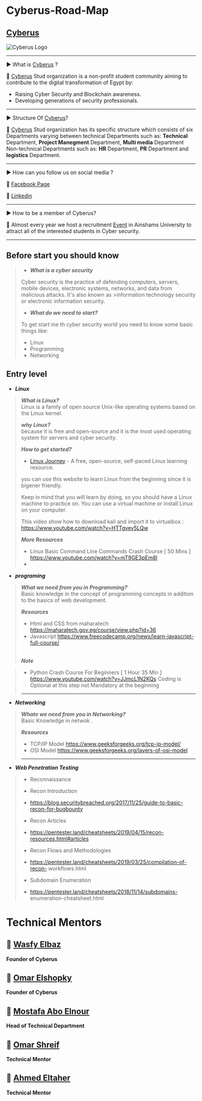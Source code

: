 # Cyberus-Road-Map


## [Cyberus](https://www.facebook.com/cyberustud "Cyberus")

![Cyberus Logo](https://scontent.fcai20-1.fna.fbcdn.net/v/t39.30808-6/274892753_127037413174618_5531246449082956709_n.jpg?_nc_cat=105&ccb=1-7&_nc_sid=09cbfe&_nc_eui2=AeE0Zj-MuFGFN3pGEDAsQXCRu8r_PxQhLP67yv8_FCEs_lmbzg83MRNXH5vM9OZvibYDr1FaHg3yQyeGa4Ip1zbh&_nc_ohc=aZHsVne4h4wAX8-yJpE&_nc_ht=scontent.fcai20-1.fna&oh=00_AT8vLK4YpMKoWr-EHdhPJsZR2tSt8XMH3uADvtni8HkLXQ&oe=63517DD5)

------------

▶ What is [Cyberus](https://www.facebook.com/cyberustud "Cyberus") ?

📌 [Cyberus](https://www.facebook.com/cyberustud "Cyberus") Stud organization is a non-profit student community aiming to contribute to the digital transformation of Egypt by:
- Raising Cyber Security and Blockchain awareness.
- Developing generations of security professionals.


------------

▶ Structure Of [Cyberus](https://www.facebook.com/cyberustud "Cyberus")?

📌 [Cyberus](https://www.facebook.com/cyberustud "Cyberus") Stud organization has its specific structure which consists of six Departments varying between 
technical Departments such as: 
**Technical** Department, 
**Project Manegment** Department,
 **Multi media** Department 
Non-technical Departments such as:
**HR** Department,
**PR** Department 
and **logistics** Department.

------------
▶ How can you follow us on social media ?


📱 [Facebook Page](https://www.facebook.com/cyberustud "Facebook Page")

📱 [Linkedin](https://www.linkedin.com/company/cyberustud/ "Linkedin")


------------

▶ How to be a member of Cyberus?

📌 Almost every year we host a recruitment [Event](https://www.facebook.com/events/1127612118154394/permalink/1129912351257704/ "Event") in Ainshams University to attract all of the interested students in Cyber security.

------------
## Before start you should know

>- ***What is a cyber security***
>
> Cyber security is the practice of defending computers, servers, mobile devices, electronic systems, networks, and data from malicious attacks. It's also known as >information technology security or electronic information security.
>
>- ***What do we need to start?***
>
> To get start ine th cyber security world you need to know some basic things like:
>
> - Linux
> - Programming
> - Networking

## Entry level

+ ***Linux***
 >***What is Linux?***\
 > Linux is a family of open source Unix-like operating systems based on the Linux kernel.
 >
 > ***why Linux?***\
 > because it is free and open-source and it is the most used operating system for servers and cyber security.
 >
 > ***How to get started?***
 >
 > - [Linux Journey](https://linuxjourney.com/) - A free, open-source, self-paced Linux learning resource.
 >
 > you can use this website to learn Linux from the beginning since it is bigener friendly.
 >
 > 
 >
 > Keep in mind that you will learn by doing, so you should have a Linux machine to       practice on. You can use a virtual machine or install Linux on your computer.
 >
 >This video show how to download kali and import it to virtualbox : https://www.youtube.com/watch?v=HTTgvev5LQw
 >
 >***More Resources***
 >
 >+ Linux Basic Command Line Commands Crash Course [ 50 Mins ] https://www.youtube.com/watch?v=mT9GE3pEm8I
 >+
- ***programing***
 
 >***What we need from you in Programming?***\
 >Basic knowledge in the concept of programming concepts in addition to the basics of    web development.
 >
 >***Resources***
 >
 >
 >
 >+ Html and CSS from maharatech https://maharatech.gov.eg/course/view.php?id=36
 >+ Javascript
 >https://www.freecodecamp.org/news/learn-javascript-full-course/
 >
 >\
 > ***Note***

 >+  Python Crash Course For Beginners [ 1 Hour 35 Min ]
    https://www.youtube.com/watch?v=JJmcL1N2KQs 
    Coding is Optional at this step not Mandatory at the beginning
 >
 >------------
+ ***Networking***
>***Whate we need from you in Networking?***\
>Basic Knowledge in netwok .
>
>***Resources***
>+ TCP/IP Model
https://www.geeksforgeeks.org/tcp-ip-model/
>+ OSI Model
https://www.geeksforgeeks.org/layers-of-osi-model
>-------
+ ***Web Penetration Testing***
>+ Reconnaissance
>+ Recon Introduction
 >  + https://blog.securitybreached.org/2017/11/25/guide-to-basic-recon-for-bugbounty
>
> + Recon Articles
>
>  + https://pentester.land/cheatsheets/2019/04/15/recon-resources.html#articles
>
> + Recon Flows and Methodologies
>
>  + https://pentester.land/cheatsheets/2019/03/25/compilation-of-recon-
workflows.html
>
>+ Subdomain Enumeration
>  + https://pentester.land/cheatsheets/2018/11/14/subdomains-
enumeration-cheatsheet.html

# Technical Mentors

## 👑 [Wasfy Elbaz](https://www.linkedin.com/in/wasfyelbaz/ "Wasfy Elbaz")
**Founder of Cyberus**

## 👑 [Omar Elshopky](https://www.linkedin.com/in/omarelshopky/ "omarelshopky")
**Founder of Cyberus**

## 👑 [Mostafa Abo Elnour](https://www.linkedin.com/in/maboelnour12/ "Mostafa Abo Elnour")
**Head of Technical Department**

## 👑 [Omar Shreif](https://www.linkedin.com/in/omar-shreif-2b106924b/ "Omar Shreif")
**Technical Mentor**

## 👑 [Ahmed Eltaher](https://www.linkedin.com/in/ahmedheltaher/ "Ahmed Eltaher")
**Technical Mentor**
